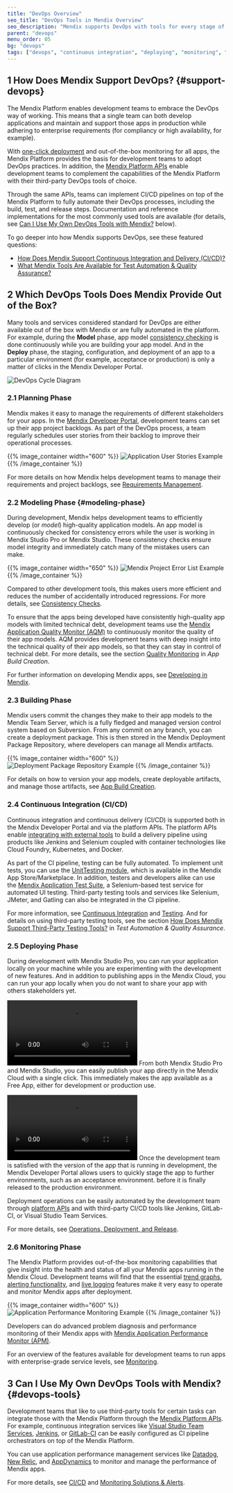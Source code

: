 ```yaml
---
title: "DevOps Overview"
seo_title: "DevOps Tools in Mendix Overview"
seo_description: "Mendix supports DevOps with tools for every stage of the application development lifecycle: planning, modeling, building, CI/CD & deployment. Visit for more!"
parent: "devops"
menu_order: 05
bg: "devops"
tags: ["devops", "continuous integration", "deploying", "monitoring", "apm", "datadog", "new relic", "appdynamics"]
---
```


## 1 How Does Mendix Support DevOps? {#support-devops}

The Mendix Platform enables development teams to embrace the DevOps way of working. This means that  a single team can both develop applications and maintain and support those apps in production while adhering to enterprise requirements (for compliancy or high availability, for example).

With [one-click deployment](https://docs.mendix.com/developerportal/deploy/mendix-cloud-deploy#5-deploying-a-free-app-to-the-mendix-cloud) and out-of-the-box monitoring for all apps, the Mendix Platform provides the basis for development teams to adopt DevOps practices. In addition, the [Mendix Platform APIs](https://apidocs.rnd.mendix.com/index.html) enable development teams to complement the capabilities of the Mendix Platform with their third-party DevOps tools of choice.

Through the same APIs, teams can implement CI/CD pipelines on top of the Mendix Platform to fully automate their DevOps processes, including the build, test, and release steps. Documentation and reference implementations for the most commonly used tools are available (for details, see [Can I Use My Own DevOps Tools with Mendix?](#devops-tools) below).

To go deeper into how Mendix supports DevOps, see these featured questions:

* [How Does Mendix Support Continuous Integration and Delivery (CI/CD)?](cicd#support-cicd)
* [What Mendix Tools Are Available for Test Automation & Quality Assurance?](test-automation-qa#qa-tools)

## 2 Which DevOps Tools Does Mendix Provide Out of the Box?

Many tools and services considered standard for DevOps are either available out of the box with Mendix or are fully automated in the platform. For example, during the **Model** phase, app model [consistency checking](model-consistency) is done continuously while you are building your app model. And in the **Deploy** phase, the staging, configuration, and deployment of an app to a particular environment (for example, acceptance or production) is only a matter of clicks in the Mendix Developer Portal.

![DevOps Cycle Diagram](attachments/devops-cycle.png)

### 2.1 Planning Phase

Mendix makes it easy to manage the requirements of different stakeholders for your apps. In the [Mendix Developer Portal](https://sprintr.home.mendix.com/), development teams can set up their app project backlogs. As part of the DevOps process, a team regularly schedules user stories from their backlog to improve their operational processes.

{{% image_container width="600" %}}
![Application User Stories Example](attachments/stories.png)
{{% /image_container %}}

For more details on how Mendix helps development teams to manage their requirements and project backlogs, see [Requirements Management](requirements-management).

### 2.2 Modeling Phase {#modeling-phase}

During development, Mendix helps development teams to efficiently develop (or *model*) high-quality application models. An app model is continuously checked for consistency errors while the user is working in Mendix Studio Pro or Mendix Studio. These consistency checks ensure model integrity and immediately catch many of the mistakes users can make.

{{% image_container width="650" %}}
![Mendix Project Error List Example](attachments/error-list.png)
{{% /image_container %}}

Compared to other development tools, this makes users more efficient and reduces the number of accidentally introduced regressions. For more details, see [Consistency Checks](model-consistency).

To ensure that the apps being developed have consistently high-quality app models with limited technical debt, development teams use the [Mendix Application Quality Monitor (AQM)](https://docs.mendix.com/aqm/) to continuously monitor the quality of their app models. AQM provides development teams with deep insight into the technical quality of their app models, so that they can stay in control of technical debt.  For more details, see the section [Quality Monitoring](quality-monitoring#quality-monitoring) in *App Build Creation*.

For further information on developing Mendix apps, see [Developing in Mendix](developing-in-mendix).

### 2.3 Building Phase

Mendix users commit the changes they make to their app models to the Mendix Team Server, which is a fully fledged and managed version control system based on Subversion. From any commit on any branch, you can create a deployment package. This is then stored in the Mendix Deployment Package Repository, where developers can manage all Mendix artifacts.

{{% image_container width="600" %}}
![Deployment Package Repository Example](attachments/deployment-package-repository.png)
{{% /image_container %}}

For details on how to version your app models, create deployable artifacts, and manage those artifacts, see [App Build Creation](app-build).

### 2.4 Continuous Integration (CI/CD)

Continuous integration and continuous delivery (CI/CD) is supported both in the Mendix Developer Portal and via the platform APIs. The platform APIs enable [integrating with external tools](#devops-tools) to build a delivery pipeline using products like Jenkins and Selenium coupled with container technologies like Cloud Foundry, Kubernetes, and Docker.

As part of the CI pipeline, testing can be fully automated. To implement unit tests, you can use the [UnitTesting module](https://appstore.home.mendix.com/link/app/390/), which is available in the Mendix App Store/Marketplace. In addition, testers and developers alike can use the [Mendix Application Test Suite](https://docs.mendix.com/ats/), a Selenium-based test service for automated UI testing. Third-party testing tools and services like Selenium, JMeter, and Gatling can also be integrated in the CI pipeline.

For more information, see [Continuous Integration](cicd) and [Testing](test-automation-qa). And for details on using third-party testing tools, see the section [How Does Mendix Support Third-Party Testing Tools?](test-automation-qa#third-party) in *Test Automation & Quality Assurance*.

### 2.5 Deploying Phase

During development with Mendix Studio Pro, you can run your application locally on your machine while you are experimenting with the development of new features. And in addition to publishing apps in the Mendix Cloud, you can run your app locally when you do not want to share your app with others stakeholders yet.

<video controls src="attachments/run-locally.mp4">VIDEO</video>
From both Mendix Studio Pro and Mendix Studio, you can easily publish your app directly in the Mendix Cloud with a single click. This immediately makes the app available as a Free App, either for development or production use.

<video controls src="attachments/MA_SandboxDeployment.mp4">VIDEO</video>
Once the development team is satisfied with the version of the app that is running in development, the Mendix Developer Portal allows users to quickly stage the app to further environments, such as an acceptance environment. before it is finally released to the production environment.

Deployment operations can be easily automated by the development team through [platform APIs](https://apidocs.rnd.mendix.com/index.html) and with third-party CI/CD tools like Jenkins, GitLab-CI, or Visual Studio Team Services.

For more details, see [Operations, Deployment, and Release](ops-deployment-release).

### 2.6 Monitoring Phase

The Mendix Platform provides out-of-the-box monitoring capabilities that give insight into the health and status of all your Mendix apps running in the Mendix Cloud. Development teams will find that the essential [trend graphs](https://docs.mendix.com/developerportal/operate/trends-v4), [alerting functionality](https://docs.mendix.com/developerportal/operate/monitoring-application-health), and [live logging](https://docs.mendix.com/developerportal/operate/logs) features make it very easy to operate and monitor Mendix apps after deployment.

{{% image_container width="600" %}}
![Application Performance Monitoring Example](attachments/metrics.png)
{{% /image_container %}}

Developers can do advanced problem diagnosis and performance monitoring of their Mendix apps with [Mendix Application Performance Monitor (APM)](https://docs.mendix.com/apm/).

For an overview of the features available for development teams to run apps with enterprise-grade service levels, see [Monitoring](monitoring-alerts).

## 3 Can I Use My Own DevOps Tools with Mendix? {#devops-tools}

Development teams that like to use third-party tools for certain tasks can integrate those with the Mendix Platform through the [Mendix Platform APIs](https://apidocs.rnd.mendix.com/index.html). For example, continuous integration services like [Visual Studio Team Services](https://github.com/mendix/azure-kubernetes-cicd-reference-impl-vsts), [Jenkins](https://github.com/mendix/azure-kubernetes-cicd-reference-impl), or  [GitLab-CI](https://about.gitlab.com/features/gitlab-ci-cd/) can be easily configured as CI pipeline orchestrators on top of the Mendix Platform.

You can use application performance management services like [Datadog](https://www.datadoghq.com/), [New Relic](https://docs.mendix.com/developerportal/deploy/setting-up-monitoring-with-new-relic), and [AppDynamics](https://docs.mendix.com/howto/monitoring-troubleshooting/manage-app-performance-with-appdynamics) to monitor and manage the performance of Mendix apps.

For more details, see [CI/CD](cicd) and [Monitoring Solutions & Alerts](monitoring-alerts).
